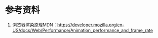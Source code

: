 # 参考资料

1. 浏览器渲染原理MDN：https://developer.mozilla.org/en-US/docs/Web/Performance/Animation_performance_and_frame_rate